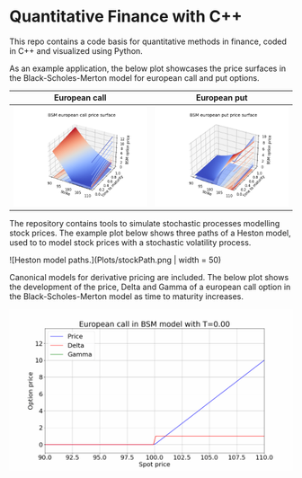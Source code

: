 # Quantitative Finance with C++
This repo contains a code basis for quantitative methods in finance, coded in C++ and visualized using Python. 

As an example application, the below plot showcases the price surfaces in the Black-Scholes-Merton model for european call and put options.

European call             |  European put
:-------------------------:|:-------------------------:
![Call](Plots/priceSurface.png) |  ![Put](Plots/priceSurfacePut.png)


The repository contains tools to simulate stochastic processes modelling stock prices. The example plot below shows three paths of a Heston model, used to to model stock prices with a stochastic volatility process.


![Heston model paths.](Plots/stockPath.png | width = 50)

Canonical models for derivative pricing are included. The below plot shows the development of the price, Delta and Gamma of a european call option in the Black-Scholes-Merton model as time to maturity increases.

![European call option in BSM model.](Plots/optionPrice.gif)
